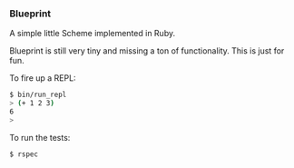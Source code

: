 ### Blueprint

A simple little Scheme implemented in Ruby.

Blueprint is still very tiny and missing a ton of functionality. This
is just for fun.

To fire up a REPL:

```sh
$ bin/run_repl
> (+ 1 2 3)
6
>
```

To run the tests:

```sh
$ rspec
```
